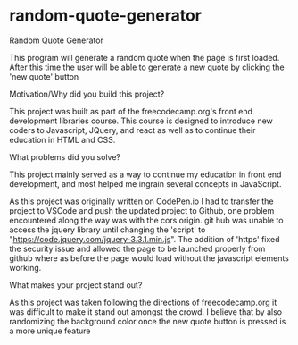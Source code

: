 # random-quote-generator

Random Quote Generator

This program will generate a random quote when the page is first loaded. After this time the user will be able to generate a new quote by clicking the 'new quote' button

Motivation/Why did you build this project?

This project was built as part of the freecodecamp.org's front end development libraries course. This course is designed to introduce new coders to Javascript, JQuery, and react as well as to continue their education in HTML and CSS.

What problems did you solve?

This project mainly served as a way to continue my education in front end development, and most helped me ingrain several concepts in JavaScript. 

As this project was originally written on CodePen.io I had to transfer the project to VSCode and push the updated project to Github, one problem encountered along the way was with the cors origin. git hub was unable to access the jquery library until changing the 'script' to "https://code.jquery.com/jquery-3.3.1.min.js". The addition of 'https' fixed the security issue and allowed the page to be launched properly from github where as before the page would load without the javascript elements working.

What makes your project stand out?

As this project was taken following the directions of freecodecamp.org it was difficult to make it stand out amongst the crowd. I believe that by also randomizing the background color once the new quote button is pressed is a more unique feature